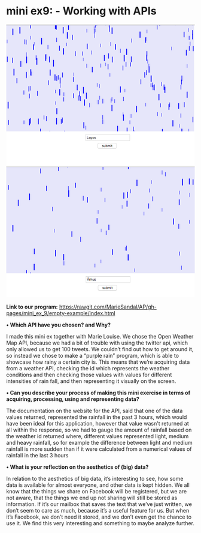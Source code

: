 <h1> mini ex9: - Working with APIs </h1>


![alt tag](https://github.com/Emmapilk/Aestetisk-programmering-2017/blob/master/Miniex9/purpleRain_API.png)
![alt tag](https://github.com/Emmapilk/Aestetisk-programmering-2017/blob/master/Miniex9/purpleRain_API2.png)

<b> Link to our program:</b> https://rawgit.com/MarieSandal/AP/gh-pages/mini_ex_9/empty-example/index.html

<b>•	Which API have you chosen? and Why?</b>

I made this mini ex together with Marie Louise. We chose the Open Weather Map API, because we had a bit of trouble with using the twitter api, which only allowed us to get 100 tweets. We couldn’t find out how to get around it, so instead we chose to make a “purple rain” program, which is able to showcase how rainy a certain city is. This means that we’re acquiring data from a weather API, checking the id which represents the weather conditions and then checking those values with values for different intensities of rain fall, and then representing it visually on the screen.

<b>•	Can you describe your process of making this mini exercise in terms of acquiring, processing, using and representing data? </b>

The documentation on the website for the API, said that one of the data values returned, represented the rainfall in the past 3 hours, which would have been ideal for this application, however that value wasn't returned at all within the response, so we had to gauge the amount of rainfall based on the weather id returned where, different values represented light, medium and heavy rainfall, so for example the difference between light and medium rainfall is more sudden than if it were calculated from a numerical values of rainfall in the last 3 hours

<b>•	What is your reflection on the aesthetics of (big) data?</b>

In relation to the aesthetics of big data, it’s interesting to see, how some data is available for almost everyone, and other data is kept hidden. We all know that the things we share on Facebook will be registered, but we are not aware, that the things we end up not sharing will still be stored as information. If it’s our mailbox that saves the text that we’ve just written, we don’t seem to care as much, because it’s a useful feature for us. But when it’s Facebook, we don’t need it stored, and we don’t even get the chance to use it. We find this very interesting and something to maybe analyze further.
